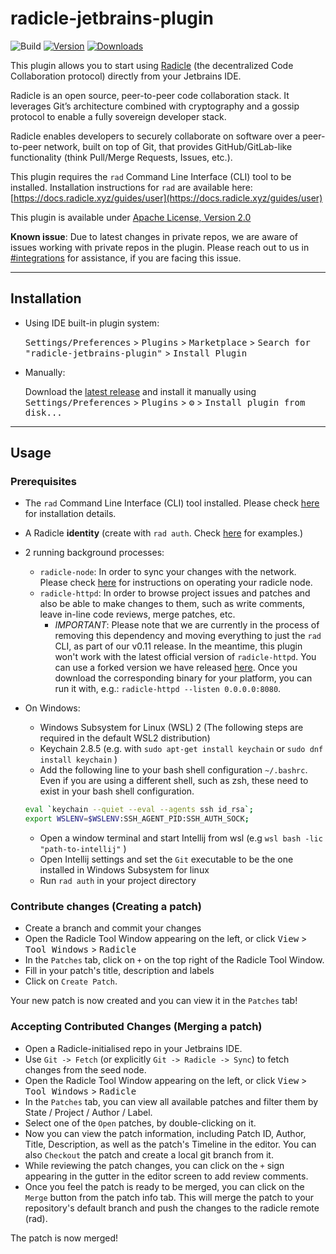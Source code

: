 # radicle-jetbrains-plugin

![Build](https://github.com/cytechmobile/radicle-jetbrains-plugin/workflows/Build/badge.svg)
[![Version](https://img.shields.io/jetbrains/plugin/v/19664.svg)](https://plugins.jetbrains.com/plugin/19664)
[![Downloads](https://img.shields.io/jetbrains/plugin/d/19664.svg)](https://plugins.jetbrains.com/plugin/19664)


<!-- Plugin description -->

This plugin allows you to start using [Radicle](https://radicle.xyz) (the decentralized Code Collaboration protocol) directly from your Jetbrains IDE.

Radicle is an open source, peer-to-peer code collaboration stack. It leverages Git’s architecture combined with cryptography and a gossip protocol to enable a fully sovereign developer stack.

Radicle enables developers to securely collaborate on software over a peer-to-peer network, built on top of Git,
that provides GitHub/GitLab-like functionality (think Pull/Merge Requests, Issues, etc.).

This plugin requires the `rad` Command Line Interface (CLI) tool to be installed.
Installation instructions for `rad` are available here: [https://docs.radicle.xyz/guides/user](https://docs.radicle.xyz/guides/user)

This plugin is available under [Apache License, Version 2.0](https://www.apache.org/licenses/LICENSE-2.0)

**Known issue**: Due to latest changes in private repos, we are aware of issues working with private repos in the plugin. Please reach out to us in [#integrations](https://radicle.zulipchat.com/#narrow/stream/380896-integrations) for assistance, if you are facing this issue.

<!-- Plugin description end -->

---

## Installation

- Using IDE built-in plugin system:
  
  <kbd>Settings/Preferences</kbd> > <kbd>Plugins</kbd> > <kbd>Marketplace</kbd> > <kbd>Search for "radicle-jetbrains-plugin"</kbd> >
  <kbd>Install Plugin</kbd>
  
- Manually:

  Download the [latest release](https://github.com/cytechmobile/radicle-jetbrains-plugin/releases/latest) and install it manually using
  <kbd>Settings/Preferences</kbd> > <kbd>Plugins</kbd> > <kbd>⚙️</kbd> > <kbd>Install plugin from disk...</kbd>

---

## Usage 

### Prerequisites

* The `rad` Command Line Interface (CLI) tool installed. Please check [here](https://docs.radicle.xyz/guides/user) for installation details.
* A Radicle **identity** (create with `rad auth`. Check [here](https://docs.radicle.xyz/guides/user#come-into-being-from-the-elliptic-aether) for examples.)
* 2 running background processes: 
  * `radicle-node`: In order to sync your changes with the network. Please check [here](https://docs.radicle.xyz/guides/user#operate-nodes-smoothly) for instructions on operating your radicle node.
  * `radicle-httpd`: In order to browse project issues and patches and also be able to make changes to them, such as write comments, leave in-line code reviews, merge patches, etc.  
    * _IMPORTANT_: Please note that we are currently in the process of removing this dependency and moving everything to just the `rad` CLI, as part of our v0.11 release. In the meantime, this plugin won't work with the latest official version of `radicle-httpd`. You can use a forked version we have released [here](https://minio.radicle.gr/browser/radicle-releases/cmFkaWNsZS1odHRwLXNlcnZlci8=). Once you download the corresponding binary for your platform, you can run it with, e.g.: `radicle-httpd --listen 0.0.0.0:8080`. 

* On Windows: 
  * Windows Subsystem for Linux (WSL) 2 (The following steps are required in the default WSL2 distribution)
  * Keychain 2.8.5 (e.g. with `sudo apt-get install keychain` or `sudo dnf install keychain` )
  * Add the following line to your bash shell configuration `~/.bashrc`. Even if you are using a different shell, such as zsh, these need to exist in your bash shell configuration.

  ```bash
  eval `keychain --quiet --eval --agents ssh id_rsa`;
  export WSLENV=$WSLENV:SSH_AGENT_PID:SSH_AUTH_SOCK;
  ```
  * Open a window terminal and start Intellij from wsl (e.g ```wsl bash -lic "path-to-intellij"``` )
  * Open Intellij settings and set the ```Git``` executable to be the one installed in Windows Subsystem for linux
  * Run `rad auth` in your project directory


### Contribute changes (Creating a patch)

* Create a branch and commit your changes
* Open the Radicle Tool Window appearing on the left, or click <kbd>View</kbd> > <kbd>Tool Windows</kbd> > <kbd>Radicle</kbd>
* In the `Patches` tab, click on `+` on the top right of the Radicle Tool Window.
* Fill in your patch's title, description and labels
* Click on `Create Patch`.

Your new patch is now created and you can view it in the `Patches` tab!

### Accepting Contributed Changes (Merging a patch)

* Open a Radicle-initialised repo in your Jetbrains IDE.
* Use `Git -> Fetch` (or explicitly `Git -> Radicle -> Sync`) to fetch changes from the seed node. 
* Open the Radicle Tool Window appearing on the left, or click <kbd>View</kbd> > <kbd>Tool Windows</kbd> > <kbd>Radicle</kbd>
* In the `Patches` tab, you can view all available patches and filter them by State / Project / Author / Label.
* Select one of the `Open` patches, by double-clicking on it.
* Now you can view the patch information, including Patch ID, Author, Title, Description, as well as the patch's Timeline in the editor. You can also `Checkout` the patch and create a local git branch from it.
* While reviewing the patch changes, you can click on the `+` sign appearing in the gutter in the editor screen to add review comments.
* Once you feel the patch is ready to be merged, you can click on the `Merge` button from the patch info tab. This will merge the patch to your repository's default branch and push the changes to the radicle remote (rad).

The patch is now merged!
